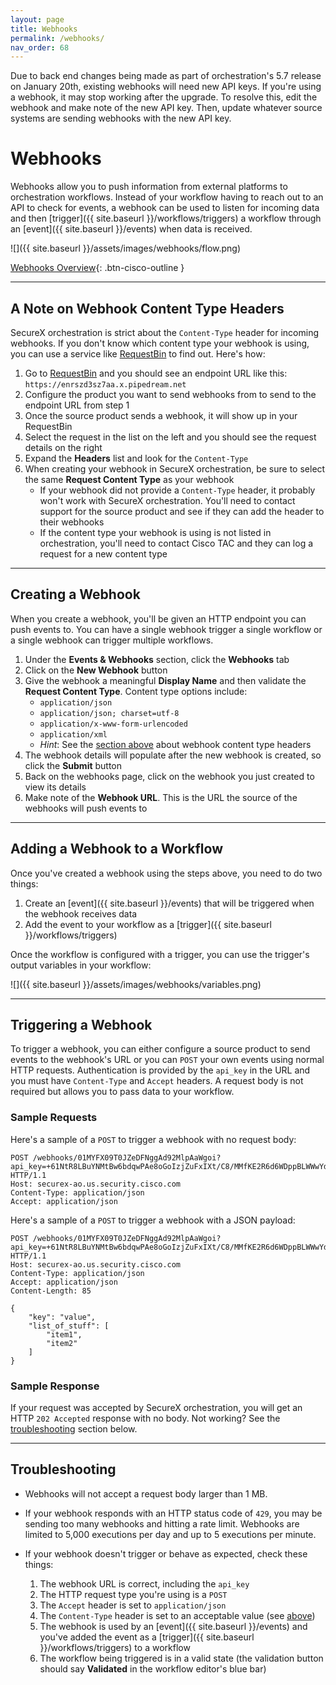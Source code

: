 ```yaml
---
layout: page
title: Webhooks
permalink: /webhooks/
nav_order: 68
---
```


<div class="cisco-alert cisco-alert-danger">
	<i class="fa fa-exclamation-triangle mr-1 cisco-icon-danger"></i>  Due to back end changes being made as part of orchestration's 5.7 release on January 20th, existing webhooks will need new API keys. If you're using a webhook, it may stop working after the upgrade. To resolve this, edit the webhook and make note of the new API key. Then, update whatever source systems are sending webhooks with the new API key.
</div>

# Webhooks
Webhooks allow you to push information from external platforms to orchestration workflows. Instead of your workflow having to reach out to an API to check for events, a webhook can be used to listen for incoming data and then [trigger]({{ site.baseurl }}/workflows/triggers) a workflow through an [event]({{ site.baseurl }}/events) when data is received.

![]({{ site.baseurl }}/assets/images/webhooks/flow.png)

[<i class="fa fa-video mr-1"></i> Webhooks Overview](https://www.youtube.com/watch?v=AwqAWSwg5NI&list=PLPFIie48Myg2tu2gHbgm-moYg8LDaXsSo){: .btn-cisco-outline }

---

## A Note on Webhook Content Type Headers
SecureX orchestration is strict about the `Content-Type` header for incoming webhooks. If you don't know which content type your webhook is using, you can use a service like [RequestBin](https://requestbin.com/r) to find out. Here's how:

1. Go to [RequestBin](https://requestbin.com/r) and you should see an endpoint URL like this: `https://enrszd3sz7aa.x.pipedream.net`
1. Configure the product you want to send webhooks from to send to the endpoint URL from step 1
1. Once the source product sends a webhook, it will show up in your RequestBin
1. Select the request in the list on the left and you should see the request details on the right
1. Expand the **Headers** list and look for the `Content-Type`
1. When creating your webhook in SecureX orchestration, be sure to select the same **Request Content Type** as your webhook
    * If your webhook did not provide a `Content-Type` header, it probably won't work with SecureX orchestration. You'll need to contact support for the source product and see if they can add the header to their webhooks
    * If the content type your webhook is using is not listed in orchestration, you'll need to contact Cisco TAC and they can log a request for a new content type

---

## Creating a Webhook
When you create a webhook, you'll be given an HTTP endpoint you can push events to. You can have a single webhook trigger a single workflow or a single webhook can trigger multiple workflows.

1. Under the **Events & Webhooks** section, click the **Webhooks** tab
1. Click on the **New Webhook** button
1. Give the webhook a meaningful **Display Name** and then validate the **Request Content Type**. Content type options include:
	* `application/json`
    * `application/json; charset=utf-8`
	* `application/x-www-form-urlencoded`
	* `application/xml`
    * *Hint*: See the [section above](#a-note-on-webhook-content-type-headers) about webhook content type headers
1. The webhook details will populate after the new webhook is created, so click the **Submit** button
1. Back on the webhooks page, click on the webhook you just created to view its details
1. Make note of the **Webhook URL**. This is the URL the source of the webhooks will push events to

---

## Adding a Webhook to a Workflow
Once you've created a webhook using the steps above, you need to do two things:
1. Create an [event]({{ site.baseurl }}/events) that will be triggered when the webhook receives data
1. Add the event to your workflow as a [trigger]({{ site.baseurl }}/workflows/triggers)

Once the workflow is configured with a trigger, you can use the trigger's output variables in your workflow:

![]({{ site.baseurl }}/assets/images/webhooks/variables.png)

---

## Triggering a Webhook
To trigger a webhook, you can either configure a source product to send events to the webhook's URL or you can `POST` your own events using normal HTTP requests. Authentication is provided by the `api_key` in the URL and you must have `Content-Type` and `Accept` headers. A request body is not required but allows you to pass data to your workflow.

### Sample Requests
Here's a sample of a `POST` to trigger a webhook with no request body:

```
POST /webhooks/01MYFX09T0JZeDFNggAd92MlpAaWgoi?api_key=+61NtR8LBuYNMtBw6bdqwPAe8oGoIzjZuFxIXt/C8/MMfKE2R6d6WDppBLWWwYdywgMqInyClmAP7qN1ePi0H6vBFgHQIa5xnaT4P9iY++02X064s1+Q== HTTP/1.1
Host: securex-ao.us.security.cisco.com
Content-Type: application/json
Accept: application/json
```

Here's a sample of a `POST` to trigger a webhook with a JSON payload:

```
POST /webhooks/01MYFX09T0JZeDFNggAd92MlpAaWgoi?api_key=+61NtR8LBuYNMtBw6bdqwPAe8oGoIzjZuFxIXt/C8/MMfKE2R6d6WDppBLWWwYdywgMqInyClmAP7qN1ePi0H6vBFgHQIa5xnaT4P9iY++02X064s1+Q== HTTP/1.1
Host: securex-ao.us.security.cisco.com
Content-Type: application/json
Accept: application/json
Content-Length: 85

{
    "key": "value",
    "list_of_stuff": [
        "item1",
        "item2"
    ]
}
```

### Sample Response
If your request was accepted by SecureX orchestration, you will get an HTTP `202 Accepted` response with no body. Not working? See the [troubleshooting](#troubleshooting) section below.

---

## Troubleshooting

* Webhooks will not accept a request body larger than 1 MB.

* If your webhook responds with an HTTP status code of `429`, you may be sending too many webhooks and hitting a rate limit. Webhooks are limited to 5,000 executions per day and up to 5 executions per minute.

* If your webhook doesn't trigger or behave as expected, check these things:
    1. The webhook URL is correct, including the `api_key`
    1. The HTTP request type you're using is a `POST`
    1. The `Accept` header is set to `application/json`
    1. The `Content-Type` header is set to an acceptable value (see [above](#a-note-on-webhook-content-type-headers))
    1. The webhook is used by an [event]({{ site.baseurl }}/events) and you've added the event as a [trigger]({{ site.baseurl }}/workflows/triggers) to a workflow
    1. The workflow being triggered is in a valid state (the validation button should say **Validated** in the workflow editor's blue bar)
